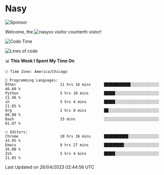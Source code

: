 # Nasy

<!--
<p align="center">
<img height="200" src="https://github-readme-stats.vercel.app/api?username=nasyxx&count_private=true&show_icons=true&theme=dracula&include_all_commits=true"/>
<img height="200" src="https://github-readme-stats.vercel.app/api/top-langs/?username=nasyxx&theme=dracula&hide=html,jupyter+notebook&count_private=true&show_icons=true"/>
</p>

  
----------------
-->

![Sponsor](https://img.shields.io/static/v1.svg?label=Sponsor&message=%E2%9D%A4&logo=GitHub&style=flat&color=pink)
 
Welcome, the ![nasyxx visitor counter](https://count.getloli.com/get/@nasyxx?theme=rule34)th vistor!
 
<!--START_SECTION:waka-->
![Code Time](http://img.shields.io/badge/Code%20Time-3%2C447%20hrs%2055%20mins-blue)

![Lines of code](https://img.shields.io/badge/From%20Hello%20World%20I%27ve%20Written-6.2%20million%20lines%20of%20code-blue)

📊 **This Week I Spent My Time On** 

```text
🕑︎ Time Zone: America/Chicago

💬 Programming Languages: 
Other                    11 hrs 16 mins      ████████████░░░░░░░░░░░░░   46.68 % 
Python                   5 hrs 10 mins       █████░░░░░░░░░░░░░░░░░░░░   21.46 % 
sh                       5 hrs 4 mins        █████░░░░░░░░░░░░░░░░░░░░   21.05 % 
Org                      2 hrs 8 mins        ██░░░░░░░░░░░░░░░░░░░░░░░   08.88 % 
Bash                     15 mins             ░░░░░░░░░░░░░░░░░░░░░░░░░   01.07 % 

🔥 Editors: 
Chrome                   10 hrs 36 mins      ███████████░░░░░░░░░░░░░░   43.95 % 
Emacs                    8 hrs 27 mins       █████████░░░░░░░░░░░░░░░░   35.00 % 
Zsh                      5 hrs 4 mins        █████░░░░░░░░░░░░░░░░░░░░   21.05 % 
```


 Last Updated on 26/04/2023 02:44:56 UTC
<!--END_SECTION:waka-->

<!-- ![visitors](https://visitor-badge.laobi.icu/badge?page_id=nasyxx.nasyxx) -->
